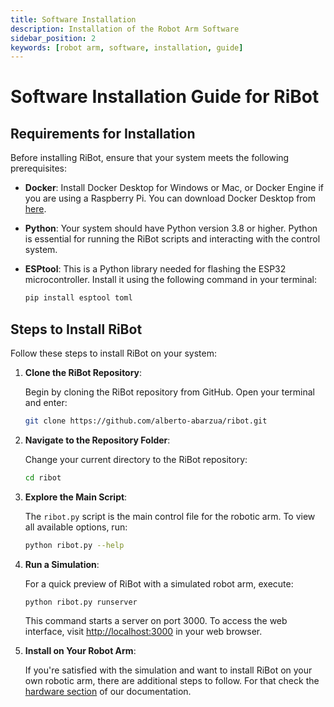 ```yaml
---
title: Software Installation
description: Installation of the Robot Arm Software
sidebar_position: 2
keywords: [robot arm, software, installation, guide]
---
```


# Software Installation Guide for RiBot

## Requirements for Installation

Before installing RiBot, ensure that your system meets the following prerequisites:

- **Docker**: Install Docker Desktop for Windows or Mac, or Docker Engine if you are using a Raspberry Pi. You can download Docker Desktop from [here](https://www.docker.com/products/docker-desktop).

- **Python**: Your system should have Python version 3.8 or higher. Python is essential for running the RiBot scripts and interacting with the control system.

- **ESPtool**: This is a Python library needed for flashing the ESP32 microcontroller. Install it using the following command in your terminal:

    ```bash
    pip install esptool toml
    ```

## Steps to Install RiBot

Follow these steps to install RiBot on your system:

1. **Clone the RiBot Repository**:
   
   Begin by cloning the RiBot repository from GitHub. Open your terminal and enter:

    ```bash
    git clone https://github.com/alberto-abarzua/ribot.git
    ```

2. **Navigate to the Repository Folder**:
   
   Change your current directory to the RiBot repository:

    ```bash
    cd ribot
    ```

3. **Explore the Main Script**:
   
   The `ribot.py` script is the main control file for the robotic arm. To view all available options, run:

    ```bash
    python ribot.py --help
    ```

4. **Run a Simulation**:

   For a quick preview of RiBot with a simulated robot arm, execute:

    ```bash
    python ribot.py runserver
    ```

   This command starts a server on port 3000. To access the web interface, visit [http://localhost:3000](http://localhost:3000) in your web browser.

5. **Install on Your Robot Arm**:

   If you're satisfied with the simulation and want to install RiBot on your own robotic arm, there are additional steps to follow. For that check the [hardware section](/docs/category/hardware-implementation) of our documentation.

